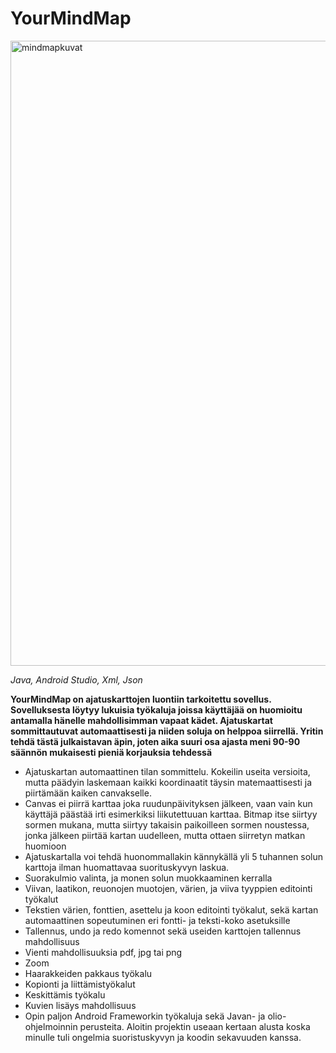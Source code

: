 # YourMindMap
<img width="1000" alt="mindmapkuvat" src="https://user-images.githubusercontent.com/117892331/225334535-7bde7267-faad-462e-b74a-196fc8fd7286.png">

*Java, Android Studio, Xml, Json*

**YourMindMap on ajatuskarttojen luontiin tarkoitettu sovellus. Sovelluksesta löytyy lukuisia työkaluja joissa käyttäjää on huomioitu antamalla hänelle mahdollisimman vapaat kädet. Ajatuskartat sommittautuvat automaattisesti ja niiden soluja on helppoa siirrellä. Yritin tehdä tästä julkaistavan äpin, joten aika suuri osa ajasta meni 90-90 säännön mukaisesti pieniä korjauksia tehdessä**

- Ajatuskartan automaattinen tilan sommittelu. Kokeilin useita versioita, mutta päädyin laskemaan kaikki koordinaatit täysin matemaattisesti ja piirtämään kaiken canvakselle.
- Canvas ei piirrä karttaa joka ruudunpäivityksen jälkeen, vaan vain kun käyttäjä päästää irti esimerkiksi liikutettuuan karttaa. Bitmap itse siirtyy sormen mukana, mutta siirtyy takaisin paikoilleen sormen noustessa, jonka jälkeen piirtää kartan uudelleen, mutta ottaen siirretyn matkan huomioon
- Ajatuskartalla voi tehdä huonommallakin kännykällä yli 5 tuhannen solun karttoja ilman huomattavaa suorituskyvyn laskua.
- Suorakulmio valinta, ja monen solun muokkaaminen kerralla
- Viivan, laatikon, reuonojen muotojen, värien, ja viiva tyyppien editointi työkalut
- Tekstien värien, fonttien, asettelu ja koon editointi työkalut, sekä kartan automaattinen sopeutuminen eri fontti- ja teksti-koko asetuksille
- Tallennus, undo ja redo komennot sekä useiden karttojen tallennus mahdollisuus
- Vienti mahdollisuuksia pdf, jpg tai png
- Zoom
- Haarakkeiden pakkaus työkalu
- Kopionti ja liittämistyökalut
- Keskittämis työkalu
- Kuvien lisäys mahdollisuus
- Opin paljon Android Frameworkin työkaluja sekä Javan- ja olio-ohjelmoinnin perusteita. Aloitin projektin useaan kertaan alusta koska minulle tuli ongelmia suoristuskyvyn ja koodin sekavuuden kanssa.
